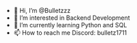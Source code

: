 - 👋 Hi, I’m @Bulletzzz
- 👀 I’m interested in Backend Development
- 🌱 I’m currently learning Python and SQL
- 📫 How to reach me Discord: bulletz1711
  

<!---
Bulletzzz/Bulletzzz is a ✨ special ✨ repository because its `README.md` (this file) appears on your GitHub profile.
You can click the Preview link to take a look at your changes.
--->
